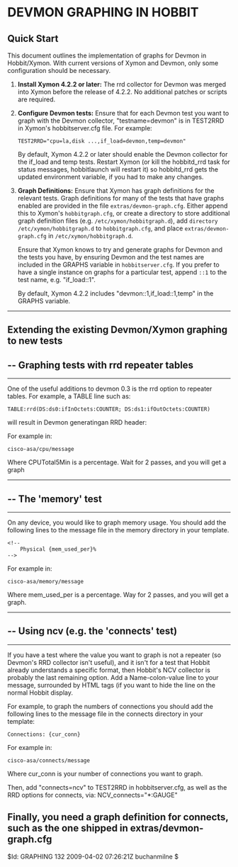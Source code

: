 
# DEVMON GRAPHING IN HOBBIT

## Quick Start

This document outlines the implementation of graphs for Devmon in Hobbit/Xymon. With current versions of Xymon and Devmon, only some configuration should be necessary.

1. **Install Xymon 4.2.2 or later:** The rrd collector for Devmon was merged into Xymon before the release of 4.2.2. No additional patches or scripts are required.
2. **Configure Devmon tests:** Ensure that for each Devmon test you want to graph with the Devmon collector, "testname=devmon" is in TEST2RRD in Xymon's hobbitserver.cfg file. For example:

    ```plaintext
    TEST2RRD="cpu=la,disk ...,if_load=devmon,temp=devmon"
    ```

    By default, Xymon 4.2.2 or later should enable the Devmon collector for the if_load and temp tests. Restart Xymon (or kill the hobbitd_rrd task for status messages, hobbitlaunch will restart it) so hobbitd_rrd gets the updated environment variable, if you had to make any changes.
  
3. **Graph Definitions:** Ensure that Xymon has graph definitions for the relevant tests. Graph definitions for many of the tests that have graphs enabled are provided in the file `extras/devmon-graph.cfg`. Either append this to Xymon's `hobbitgraph.cfg`, or create a directory to store additional graph definition files (e.g. `/etc/xymon/hobbitgraph.d`), add `directory /etc/xymon/hobbitgraph.d` to `hobbitgraph.cfg`, and place `extras/devmon-graph.cfg` in `/etc/xymon/hobbitgraph.d`.

    Ensure that Xymon knows to try and generate graphs for Devmon and the tests you have, by ensuring Devmon and the test names are included in the GRAPHS variable in `hobbitserver.cfg`. If you prefer to have a single instance on graphs for a particular test, append `::1` to the test name, e.g. "if_load::1".

    By default, Xymon 4.2.2 includes "devmon::1,if_load::1,temp" in the GRAPHS variable.

 
  ---------------------------------------------------------
  Extending the existing Devmon/Xymon graphing to new tests
  ---------------------------------------------------------

  -- Graphing tests with rrd repeater tables
  ----------------------------------
  -------------------------------------------------------------------

  One of the useful additions to devmon 0.3 is the rrd option to 
  repeater tables. For example, a TABLE line such as:

	TABLE:rrd(DS:ds0:ifInOctets:COUNTER; DS:ds1:ifOutOctets:COUNTER)

  will result in Devmon generatingan RRD header:
  <!--DEVMON RRD: if_load 0 0

  followed by the DS definitions:
  DS:ds0:DERIVE:600:0:U DS:ds1:DERIVE:600:0:U

  followed by the values for each instance, e.g.:
  eth0.0 3506583:637886
   
  Xymon 4.2.2 and later ship with an RRD collector module for devmon,
  no patches or scripts are necessary, however Xymon needs to know
  which tests should have their status messages sent to this module, so
  the changes to hobbitserver.cfg should be verified.

  In order for Hobbit to collect the values and update the RRD files, you 
  need to either use a script with the --extra-script option to 
  hobbitd_rrd (such as extras/devmon-rrd.pl) or use the supplied devmon
  rrd collector module (extras/do_devmon.c) and the patch (
  extras/hobbit-4.2.0-devmon.patch) which adds the collector to do_rrd.c.

  The rrd collector module is the recommended approach, and has been merged
  into Xymon 4.2.2.

  Finally, you need to map each test for which you want to collect data
  provided in the devmon format to be collected by the devmon collector,
  by adding testname=devmon to TEST2RRD in hobbitserver.cfg (e.g. 
  if_load=devmon).

  Finally, you need a graph definition, such as the one shipped in
  extras/devmon-graph.cfg. If you use the "directory" feature in
  Hobbit's hobbitgraph.cfg, you can simply copy the file to the 
  directory specified.

  At present, most if_load tests support this method, and the compaq-server,
  cisco-6509, and dell-poweredge templates support it for the 'temp' test.

---------------------------------------------------------------------

 USING HOBBIT FEATURES FROM DEVMON
=====================================================================
 For specific tests, Hobbit already parses information supplied in
 specific formats (typically from old BigBrother extensions). You can
 (ab)use this support to have Hobbit graph values from your own templates.

  ----------------------------------
  -- The 'CPU' test
  ----------------------------------
  -------------------------------------------------------------------
  
    On any device, you would like to graph CPU.

  If you get CPU usilisation value as a percentage, you should add 
  the following lines to the message file in the cpu directory in your 
  template:

	<!--
        <br>CPU 5 min average: {CPUTotal5Min}
	-->

  For example in:

	cisco-asa/cpu/message

  Where CPUTotal5Min is a percentage.
  Wait for 2 passes, and you will get a graph

  ----------------------------------
  -- The 'memory' test
  ----------------------------------
  -------------------------------------------------------------------

  On any device, you would like to graph memory usage.
  You should add the following lines to the message file in the memory 
  directory in your template.

  	<!-- 
        Physical {mem_used_per}%
	-->    

  For example in:

	cisco-asa/memory/message

  Where mem_used_per is a percentage.
  Way for 2 passes, and you will get a graph.

  ----------------------------------
  -- Using ncv (e.g. the 'connects' test)
  ----------------------------------
  -------------------------------------------------------------------

  If you have a test where the value you want to graph is not a repeater
  (so Devmon's RRD collector isn't useful), and it isn't for a test
  that Hobbit already understands a specific format, then Hobbit's NCV
  collector is probably the last remaining option. Add a Name-colon-value
  line to your message, surrounded by HTML tags (if you want to hide the
  line on the normal Hobbit display.

  For example, to graph the numbers of connections you should add the
  following lines to the message file in the connects directory in your
  template:

	Connections: {cur_conn}

  For example in:
	
	cisco-asa/connects/message

  Where cur_conn is your number of connections you want to graph.

  Then, add "connects=ncv" to TEST2RRD in hobbitserver.cfg, as well as the
  RRD options for connects, via:
  NCV_connects="*:GAUGE"

  Finally, you need a graph definition for connects, such as the one shipped in 
  extras/devmon-graph.cfg
  ----------------------------------

$Id: GRAPHING 132 2009-04-02 07:26:21Z buchanmilne $
